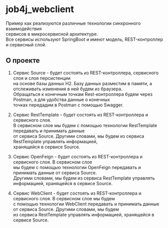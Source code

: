 # job4j_webclient
Пример как реализуются различные технологии синхронного взаимодействия <br>
сервисов в микросервисной архитектуре.<br> 
Все сервисы используют SpringBoot и имеют модель, REST-контроллер и сервисный слой.<br>

## О проекте
1. Сервис Source  - будет состоять из REST-контроллера, сервисного слоя и слоя персистенции<br>
на основе базы данных H2. Базу данных разместим в памяти, а отслеживать изменения в ней будем из браузера.<br>
Обращаться к конечным точкам Rest-контроллера будем через Postman, а для удобства данные о конечных <br>
точках передадим в Postman с помощью Swagger.

2. Сервис RestTemplate -  будет состоять из REST-контроллера и сервисного слоя.<br>
В сервисном слое мы будем с помощью технологии RestTemplate передавать и принимать данные<br>
от сервиса Source. Другими словами, мы будем из сервиса RestTemplate управлять информацией,<br>
хранящейся в сервисе Source.<br>

3. Сервис OpenFeign - будет состоять из REST-контроллера и сервисного слоя. В сервисном слое<br>
мы будем с помощью технологии OpenFeign передавать и принимать данные от сервиса Source.<br>
Другими словами, мы будем из сервиса RestTemplate управлять информацией, хранящейся в сервисе Source.<br>

4. Сервис WebClient - будет состоять из REST-контроллера и сервисного слоя. В сервисном слое мы будем<br>
с помощью технологии WebClient передавать и принимать данные от сервиса Source. Другими словами, мы будем<br>
из сервиса RestTemplate управлять информацией, хранящейся в сервисе Source.<br> 
